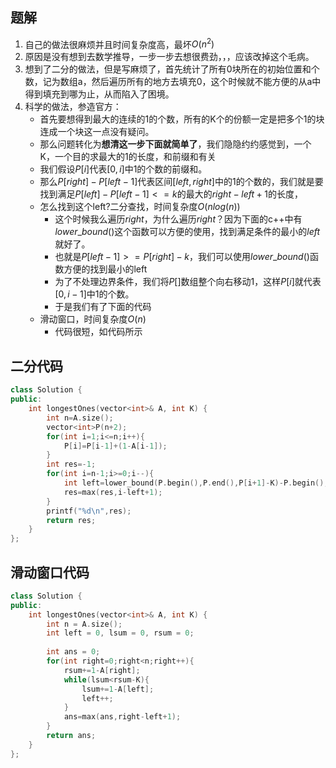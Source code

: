 ## 题解
1. 自己的做法很麻烦并且时间复杂度高，最坏$O(n^2)$
2. 原因是没有想到去数学推导，一步一步去想很费劲，，，应该改掉这个毛病。
3. 想到了二分的做法，但是写麻烦了，首先统计了所有0块所在的初始位置和个数，记为数组a，然后遍历所有的地方去填充0，这个时候就不能方便的从a中得到填充到哪为止，从而陷入了困境。
4. 科学的做法，参造官方：
    * 首先要想得到最大的连续的1的个数，所有的K个的份额一定是把多个1的块连成一个块这一点没有疑问。
    * 那么问题转化为**想清这一步下面就简单了**，我们隐隐约约感觉到，一个K，一个目的求最大的1的长度，和前缀和有关
    * 我们假设$P[i]$代表$[0,i]$中$1$的个数的前缀和。
    * 那么$P[right]-P[left-1]$代表区间$[left,right]$中的$1$的个数的，我们就是要找到满足$P[left]-P[left-1]<=k$的最大的$right-left+1$的长度，
    * 怎么找到这个left?二分查找，时间复杂度$O(nlog(n))$
      * 这个时候我么遍历$right$，为什么遍历$right$？因为下面的c++中有$lower\_bound()$这个函数可以方便的使用，找到满足条件的最小的$left$就好了。
      * 也就是$P[left-1]>=P[right]-k$，我们可以使用$lower\_bound()$函数方便的找到最小的left
      * 为了不处理边界条件，我们将$P[]$数组整个向右移动$1$，这样$P[i]$就代表$[0,i-1]$中$1$的个数。
      * 于是我们有了下面的代码
    * 滑动窗口，时间复杂度$O(n)$
      * 代码很短，如代码所示
## 二分代码
```c++
class Solution {
public:
    int longestOnes(vector<int>& A, int K) {
        int n=A.size();
        vector<int>P(n+2);
        for(int i=1;i<=n;i++){
            P[i]=P[i-1]+(1-A[i-1]);
        }
        int res=-1;
        for(int i=n-1;i>=0;i--){
            int left=lower_bound(P.begin(),P.end(),P[i+1]-K)-P.begin();
            res=max(res,i-left+1);
        }
        printf("%d\n",res);
        return res;
    }
};
```
## 滑动窗口代码
```c++
class Solution {
public:
    int longestOnes(vector<int>& A, int K) {
        int n = A.size();
        int left = 0, lsum = 0, rsum = 0;
        
        int ans = 0;
        for(int right=0;right<n;right++){
            rsum+=1-A[right];
            while(lsum<rsum-K){
                lsum+=1-A[left];
                left++;
            }
            ans=max(ans,right-left+1);
        }
        return ans;
    }
};
```
